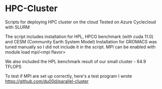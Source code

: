 # HPC-Cluster

Scripts for deploying HPC cluster on the cloud
Tested on Azure Cyclecloud with SLURM

The script includes installation for HPL, HPCG benchmark (with cuda 11.0) and CESM (Community Earth System Model)
Installation for GROMACS was tuned manually so I did not include it in the script.
MPI can be enabled with module load mpi/\<mpi flavor\>

We also included the HPL benchmark result of our small cluster - 64.9 TFLOPS

To test if MPI are set up correctly, here's a test program I wrote
https://github.com/du00d/parallel-cluster
